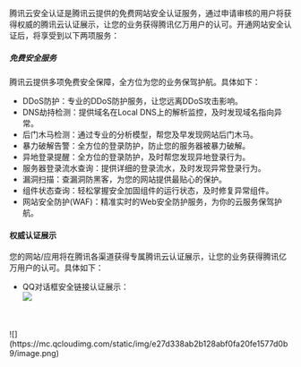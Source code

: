 腾讯云安全认证是腾讯云提供的免费网站安全认证服务，通过申请审核的用户将获得权威的腾讯云认证展示，让您的业务获得腾讯亿万用户的认可。开通网站安全认证后，将享受到以下两项服务：
##### 免费安全服务
腾讯云提供多项免费安全保障，全方位为您的业务保驾护航。具体如下：
- DDoS防护：专业的DDoS防护服务，让您远离DDoS攻击影响。
- DNS劫持检测：提供域名在Local DNS上的解析监控，及时发现域名指向异常。
- 后门木马检测：通过专业的分析模型，帮您及早发现网站后门木马。
- 暴力破解告警：全方位的登录防护，防止您的服务器被暴力破解。
- 异地登录提醒：全方位的登录防护，及时帮您发现异地登录行为。
- 服务器登录流水查询：提供详细的登录流水，及时发现异常登录行为。
- 漏洞扫描：查漏洞防黑客，为您的网站提供最贴心的保护。
- 组件状态查询：轻松掌握安全加固组件的运行状态，及时修复异常组件。
- 网站安全防护(WAF)：精准实时的Web安全防护服务，为你的云服务保驾护航。
#### 权威认证展示
您的网站/应用将在腾讯各渠道获得专属腾讯云认证展示，让您的业务获得腾讯亿万用户的认可。具体如下：
- QQ对话框安全链接认证展示：<br>
![](https://mc.qcloudimg.com/static/img/661df850597a2c8d5ecb8d7ded833491/image.png)
<br>
<br>
![](https://mc.qcloudimg.com/static/img/e27d338ab2b128abf0fa20fe1577d0b9/image.png)












